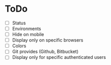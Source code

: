 # ToDo

- [ ] Status
- [ ] Environments
- [ ] Hide on mobile
- [ ] Display only on specific browsers
- [ ] Colors
- [ ] Git provides (Github, Bitbucket)
- [ ] Display only for specific authenticated users
